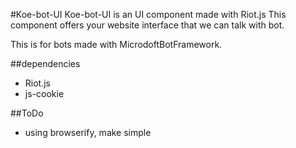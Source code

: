 #Koe-bot-UI
Koe-bot-UI is an UI component made with Riot.js
This component offers your website interface that we can talk with bot.

This is for bots made with MicrodoftBotFramework.

##dependencies
* Riot.js
* js-cookie


##ToDo

* using browserify, make simple

